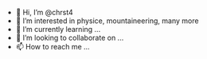 - 👋 Hi, I’m @chrst4
- 👀 I’m interested in physice, mountaineering, many more 
- 🌱 I’m currently learning ...
- 💞️ I’m looking to collaborate on ...
- 📫 How to reach me ...


